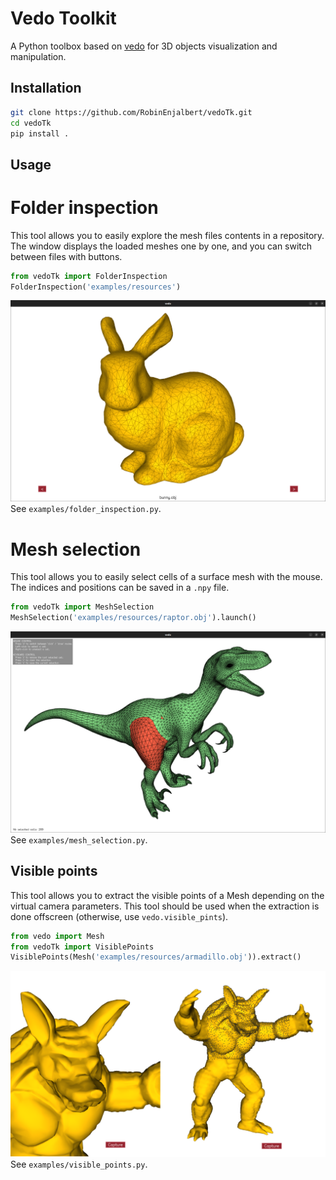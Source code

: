 # Vedo Toolkit

A Python toolbox based on [vedo](https://github.com/marcomusy/vedo) for 3D objects visualization and manipulation.

## Installation

```bash
git clone https://github.com/RobinEnjalbert/vedoTk.git
cd vedoTk
pip install .
```


## Usage

# Folder inspection

This tool allows you to easily explore the mesh files contents in a repository. 
The window displays the loaded meshes one by one, and you can switch between files with buttons.
```python
from vedoTk import FolderInspection
FolderInspection('examples/resources')
```
![folder_inspection](examples/img/folder_inspection.png)
See `examples/folder_inspection.py`.


# Mesh selection

This tool allows you to easily select cells of a surface mesh with the mouse.
The indices and positions can be saved in a `.npy` file.
```python
from vedoTk import MeshSelection
MeshSelection('examples/resources/raptor.obj').launch()
```
![mesh_selection](examples/img/mesh_selection.png)
See `examples/mesh_selection.py`.


## Visible points

This tool allows you to extract the visible points of a Mesh depending on the virtual camera parameters.
This tool should be used when the extraction is done offscreen (otherwise, use `vedo.visible_pints`).
```python
from vedo import Mesh
from vedoTk import VisiblePoints
VisiblePoints(Mesh('examples/resources/armadillo.obj')).extract()
```
![visible_points](examples/img/visible_points.png)
See `examples/visible_points.py`.